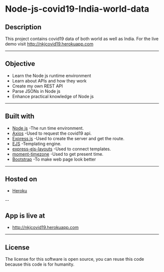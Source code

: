 # Node-js-covid19-India-world-data

## Description
This project contains covid19 data of both world as well as India. For the live demo visit http://nkjcovid19.herokuapp.com

---

## Objective

- Learn the Node js runtime environment
- Learn about APIs and how they work
- Create my own REST API
- Parse JSONs in Node js
- Enhance practical knowledge of Node js

---

## Built with

- <a href="nodejs.org">Node js</a> -The run time environment.
- <a href="https://www.npmjs.com/package/axios">Axios</a> -Used to request the covid19 api.
- <a href="https://www.npmjs.com/package/express">Express js</a> -Used to create the server and get the route.
- <a href="https://www.npmjs.com/package/ejs">EJS</a> -Templating engine.
- <a href="https://www.npmjs.com/package/express-ejs-layouts">express-ejs-layouts</a> -Used to connect templates.
- <a href="https://www.npmjs.com/package/moment-timezone">moment-timezone</a> -Used to get present time.
- <a href="https://getbootstrap.com/">Bootstrap</a> -To make web page look better

---

## Hosted on

- <a href="https://heroku.com">Heroku</a>

--

## App is live at

- http://nkjcovid19.herokuapp.com

---

## License

The license for this software is open source, you can reuse this code because this code is for humanity.
